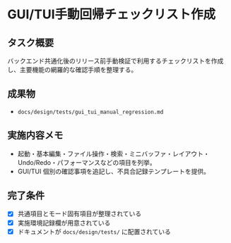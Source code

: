 # GUI/TUI手動回帰チェックリスト作成

## タスク概要
バックエンド共通化後のリリース前手動検証で利用するチェックリストを作成し、主要機能の網羅的な確認手順を整理する。

## 成果物
- `docs/design/tests/gui_tui_manual_regression.md`

## 実施内容メモ
- 起動・基本編集・ファイル操作・検索・ミニバッファ・レイアウト・Undo/Redo・パフォーマンスなどの項目を列挙。
- GUI/TUI 個別の確認事項を追記し、不具合記録テンプレートを提供。

## 完了条件
- [x] 共通項目とモード固有項目が整理されている
- [x] 実施環境記録欄が用意されている
- [x] ドキュメントが `docs/design/tests/` に配置されている
